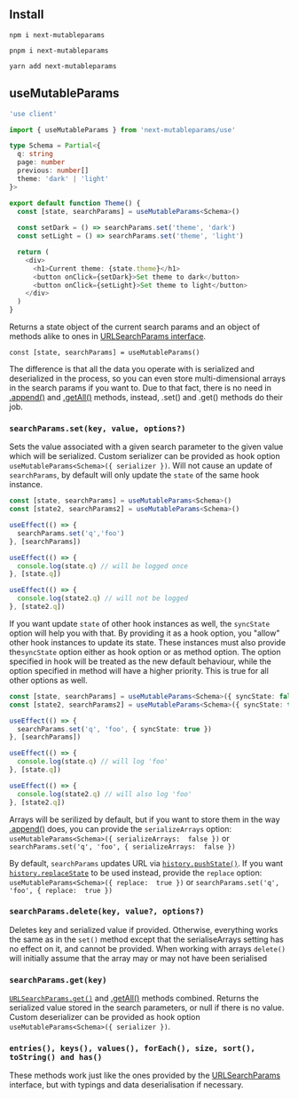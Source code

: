 ## Install
```
npm i next-mutableparams
```
```
pnpm i next-mutableparams
```
```
yarn add next-mutableparams
```
## useMutableParams
``` ts
'use client'

import { useMutableParams } from 'next-mutableparams/use'

type Schema = Partial<{
  q: string
  page: number
  previous: number[]
  theme: 'dark' | 'light'
}>

export default function Theme() {
  const [state, searchParams] = useMutableParams<Schema>()
  
  const setDark = () => searchParams.set('theme', 'dark')
  const setLight = () => searchParams.set('theme', 'light')

  return (
    <div>
      <h1>Current theme: {state.theme}</h1>
      <button onClick={setDark}>Set theme to dark</button>
      <button onClick={setLight}>Set theme to light</button>
    </div>
  )
}
```

Returns a state object of the current search params and an object of methods alike to ones in [URLSearchParams interface](https://developer.mozilla.org/en-US/docs/Web/API/URLSearchParams). 
```
const [state, searchParams] = useMutableParams()
```
The difference is that all the data you operate with is serialized and deserialized in the process, so you can even store multi-dimensional arrays in the search params if you want to. Due to that fact, there is no need in [.append()](https://developer.mozilla.org/en-US/docs/Web/API/URLSearchParams/append) and [.getAll()](https://developer.mozilla.org/en-US/docs/Web/API/URLSearchParams/getAll) methods, instead, .set() and .get() methods do their job.

### `searchParams.set(key, value, options?)`
Sets the value associated with a given search parameter to the given value which will be serialized. Custom serializer can be provided as hook option `useMutableParams<Schema>({ serializer })`. 
Will not cause an update of `searchParams`, by default will only update the `state` of the same hook instance.
```ts
const [state, searchParams] = useMutableParams<Schema>()
const [state2, searchParams2] = useMutableParams<Schema>()

useEffect(() => {
  searchParams.set('q','foo')
}, [searchParams])

useEffect(() => {
  console.log(state.q) // will be logged once
}, [state.q])

useEffect(() => {
  console.log(state2.q) // will not be logged
}, [state2.q])
```
If you want update `state` of other hook instances as well, the `syncState` option will help you with that. By providing it as a hook option, you "allow" other hook instances to update its state. These instances must also provide the`syncState` option either as hook option or as method option. The option specified in hook will be treated as the new default behaviour, while the option specified in method will have a higher priority. This is true for all other options as well.
```ts
const [state, searchParams] = useMutableParams<Schema>({ syncState: false })
const [state2, searchParams2] = useMutableParams<Schema>({ syncState: true })

useEffect(() => {
  searchParams.set('q', 'foo', { syncState: true })
}, [searchParams])

useEffect(() => {
  console.log(state.q) // will log 'foo'
}, [state.q])

useEffect(() => {
  console.log(state2.q) // will also log 'foo'
}, [state2.q])
```

Arrays will be serilized by default, but if you want to store them in the way [.append()](https://developer.mozilla.org/en-US/docs/Web/API/URLSearchParams/append) does, you can provide the `serializeArrays` option:
`useMutableParams<Schema>({ serializeArrays:  false })`
or
`searchParams.set('q', 'foo', { serializeArrays:  false })`

By default, `searchParams` updates URL via [`history.pushState()`](https://developer.mozilla.org/en-US/docs/Web/API/History/pushState). If you want [`history.replaceState`](https://developer.mozilla.org/en-US/docs/Web/API/History/replaceState) to be used instead, provide the `replace` option:
`useMutableParams<Schema>({ replace:  true })` 
or
`searchParams.set('q', 'foo', { replace:  true })`
### `searchParams.delete(key, value?, options?)`
Deletes key and serialized value if provided. Otherwise, everything works the same as in the `set()` method except that the serialiseArrays setting has no effect on it, and cannot be provided. When working with arrays `delete()` will initially assume that the array may or may not have been serialised

### `searchParams.get(key)`
[`URLSearchParams.get()`](https://developer.mozilla.org/en-US/docs/Web/API/URLSearchParams/get) and [.getAll()](https://developer.mozilla.org/en-US/docs/Web/API/URLSearchParams/getAll) methods combined. Returns the serialized value stored in the search parameters, or null if there is no value. Custom deserializer can be provided as hook option `useMutableParams<Schema>({ serializer })`. 

### `entries(), keys(), values(), forEach(), size, sort(), toString() and has()`
These methods work just like the ones provided by the [URLSearchParams](https://developer.mozilla.org/en-US/docs/Web/API/URLSearchParams) interface, but with typings and data deserialisation if necessary.
